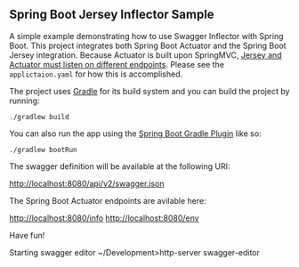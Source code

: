 ## Spring Boot Jersey Inflector Sample

A simple example demonstrating how to use Swagger Inflector with Spring Boot. This project integrates both Spring Boot Actuator and the Spring Boot Jersey integration. Because Actuator is built upon SpringMVC, [Jersey and Actuator must listen on different endpoints](http://docs.spring.io/spring-boot/docs/current/reference/html/howto-actuator.html#howto-use-actuator-with-jersey). Please see the `applictaion.yaml` for how this is accomplished. 


The project uses [Gradle](https://gradle.org/) for its build system and you can build the project by running:

	./gradlew build

You can also run the app using the [Spring Boot Gradle Plugin](http://docs.spring.io/spring-boot/docs/current/reference/html/build-tool-plugins-gradle-plugin.html) like so: 

	./gradlew bootRun

The swagger definition will be available at the following URI:

[http://localhost:8080/api/v2/swagger.json](http://localhost:8080/api/v2/swagger.json)

The Spring Boot Actuator endpoints are avilable here:

[http://localhost:8080/info](http://localhost:8080/info)
[http://localhost:8080/env](http://localhost:8080/env)

Have fun!

Starting swagger editor
~/Development>http-server swagger-editor

